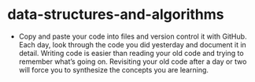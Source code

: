 # data-structures-and-algorithms

- Copy and paste your code into files and version control it with GitHub. Each day, look through the code you did yesterday and document it in detail. Writing code is easier than reading your old code and trying to remember what’s going on. Revisiting your old code after a day or two will force you to synthesize the concepts you are learning.
